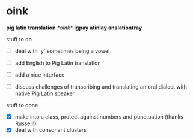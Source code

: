 # oink
 **pig latin translation** *\*oink\** **igpay atinlay anslationtray**



stuff to do
 
* [ ] deal with 'y' sometimes being a vowel
 
* [ ] add English to Pig Latin translation

* [ ] add a nice interface
* [ ] discuss challenges of transcribing and translating an oral dialect with native Pig Latin speaker

stuff to done
 
* [x] make into a class, protect against numbers and punctuation (thanks Russell!)
* [x] deal with consonant clusters
